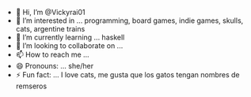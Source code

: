 - 👋 Hi, I’m @Vickyrai01
- 👀 I’m interested in ... programming, board games, indie games, skulls, cats, argentine trains
- 🌱 I’m currently learning ... haskell
- 💞️ I’m looking to collaborate on ...
- 📫 How to reach me ...
- 😄 Pronouns: ... she/her
- ⚡ Fun fact: ... I love cats, me gusta que los gatos tengan nombres de remseros

<!---
Vickyrai01/Vickyrai01 is a ✨ special ✨ repository because its `README.md` (this file) appears on your GitHub profile.
You can click the Preview link to take a look at your changes.
--->
